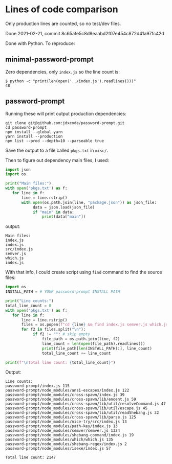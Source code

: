# Lines of code comparison

Only production lines are counted, so no test/dev files.

Done 2021-02-21, commit 8c65afe5c8d9eaabd2f07e454c872d41a97fc42d

Done with Python. To reproduce:

## minimal-password-prompt

Zero dependencies, only `index.js` so the line count is:

```
$ python -c "print(len(open('../index.js').readlines()))"
48
```

## password-prompt

Running these will print output production dependencies:

```
git clone git@github.com:jdxcode/password-prompt.git
cd password-prompt
npm install --global yarn
yarn install --production
npm list --prod --depth=10 --parseable true
```

Save the output to a file called `pkgs.txt` in `misc/`.

Then to figure out dependency main files, I used:

```python
import json
import os

print("Main files:")
with open('pkgs.txt') as f:
   for line in f:
       line = line.rstrip()
       with open(os.path.join(line, "package.json")) as json_file:
            data = json.load(json_file)
            if "main" in data:
                print(data["main"])
```

output:

```
Main files:
index.js
index.js
src/index.js
semver.js
which.js
index.js
```

With that info, I could create script using `find` command to find the source files:

```python
import os
INSTALL_PATH = # YOUR password-prompt INSTALL PATH

print("Line counts:")
total_line_count = 0
with open('pkgs.txt') as f:
   for line in f:
       line = line.rstrip()
       files = os.popen(f"cd {line} && find index.js semver.js which.js lib/ src/ -type f 2>/dev/null").read()
       for f2 in files.split("\n"):
            if f2 != "": # skip empty
                file_path = os.path.join(line, f2)
                line_count = len(open(file_path).readlines())
                print(file_path[len(INSTALL_PATH):], line_count)
                total_line_count += line_count

print(f"\nTotal line count: {total_line_count}")
```

Output:

```
Line counts:
password-prompt/index.js 115
password-prompt/node_modules/ansi-escapes/index.js 122
password-prompt/node_modules/cross-spawn/index.js 39
password-prompt/node_modules/cross-spawn/lib/enoent.js 59
password-prompt/node_modules/cross-spawn/lib/util/resolveCommand.js 47
password-prompt/node_modules/cross-spawn/lib/util/escape.js 45
password-prompt/node_modules/cross-spawn/lib/util/readShebang.js 32
password-prompt/node_modules/cross-spawn/lib/parse.js 125
password-prompt/node_modules/nice-try/src/index.js 13
password-prompt/node_modules/path-key/index.js 13
password-prompt/node_modules/semver/semver.js 1324
password-prompt/node_modules/shebang-command/index.js 19
password-prompt/node_modules/which/which.js 135
password-prompt/node_modules/shebang-regex/index.js 2
password-prompt/node_modules/isexe/index.js 57

Total line count: 2147
```
